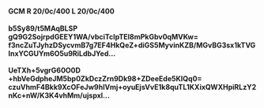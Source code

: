#### GCM R 20/0c/400 L 20/0c/400
**b5Sy89/t5MAqBLSP**<br/>**gQ9G2SojrpdGEEY1WA/vbciTcIpTEl8mPkGbv0qMVKw=**<br/>**f3ncZuTJyhzDSycvmB7g7EF4HkQeZ+diGS5MyvinKZB/MGvBG3sx1kTVGInxYCGUYm6O5u9RiLdbJYed...**<br/><br/>
**UeTXh+5vgrG60O0D**<br/>**+hbVeGdpheJM5bp0ZkDczZrn9Dk98+ZDeeEde5KIQq0=**<br/>**czuVhmF4Bkk9XcOFeJw9hlVmj+oyuEjsVvE1k8quTL1KXixQWXHpiRLzY2nKc+nW/K3K4vhMm/ujspxl...**